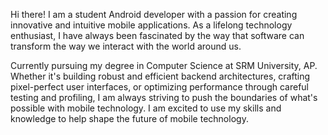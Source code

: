 Hi there! I am a student Android developer with a passion for creating innovative and intuitive mobile applications. As a lifelong technology enthusiast, I have always been fascinated by the way that software can transform the way we interact with the world around us.

Currently pursuing my degree in Computer Science at SRM University, AP. Whether it's building robust and efficient backend architectures, crafting pixel-perfect user interfaces, or optimizing performance through careful testing and profiling, I am always striving to push the boundaries of what's possible with mobile technology. I am excited to use my skills and knowledge to help shape the future of mobile technology.
